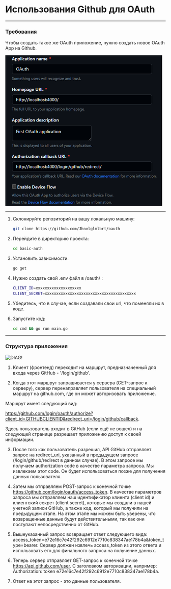 
# Использования Github для OAuth

***
### Требования

Чтобы создать такое же OAuth приложение, нужно создать новое OAuth App на Github. 

![APP!](images/app.png)

***

1. Склонируйте репозиторий на вашу локальную машину:

   ```bash
   git clone https://github.com/Jhnvlglmlbrt/oauth

2. Перейдите в директорию проекта:

   ```bash
   cd basic-auth

3. Установить зависимости:
    
    ```bash
    go get 

4. Нужно создать свой .env файл в /oauth/ :

    ```bash
    CLIENT_ID=xxxxxxxxxxxxxxxxxxxx
    CLIENT_SECRET=xxxxxxxxxxxxxxxxxxxxxxxxxxxxxxxxxxxxxxxx


5. Убедитесь, что в случае, если создавали свои url, что поменяли их в коде.

6. Запустите код: 

    ```bash
    cd cmd && go run main.go

***
### Структура приложения

![DIAG!](images/diag.png)

1. Клиент (фронтенд) переходит на маршрут, предназначенный для входа через GitHub - '/login/github'.

2. Когда этот маршрут запрашивается у сервера (GET-запрос к серверу), сервер перенаправляет пользователя на специальный маршрут на github.com, где он может авторизовать приложение.

Маршрут имеет следующий вид: 

https://github.com/login/oauth/authorize?client_id=GITHUBCLIENTID&redirect_uri=/login/github/callback. 

Здесь пользователь входит в GitHub (если ещё не вошел) и на следующей странице разрешает приложению доступ к своей информации.

3. После того как пользователь разрешил, API GitHub отправляет запрос на redirect_uri, указанный в предыдущем запросе (/login/github/redirect в данном случае). 
В этом запросе мы получаем authorization code в качестве параметра запроса. Мы извлекаем этот code. Он будет использоваться позже для получения данных пользователя.

4. Затем мы отправляем POST-запрос к конечной точке https://github.com/login/oauth/access_token. 
В качестве параметров запроса мы отправляем наш идентификатор клиента (client id) и клиентский секрет (client secret), которые мы создали в нашей учетной записи GitHub, а также код, который мы получили на предыдущем этапе. На этом этапе мы можем быть уверены, что возвращенные данные будут действительными, так как они поступают непосредственно от GitHub.

5. Вышеуказанный запрос возвращает ответ следующего вида: access_token=e72e16c7e42f292c6912e7710c838347ae178b4a&token_type=bearer. 
Сервер должен извлечь access_token из этого ответа и использовать его для финального запроса на получение данных.

6. Теперь сервер отправляет GET-запрос к конечной точке https://api.github.com/user. С заголовком авторизации, например: Authorization: token e72e16c7e42f292c6912e7710c838347ae178b4a.

7. Ответ на этот запрос - это данные пользователя. 

